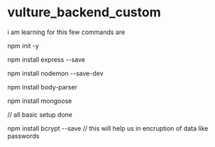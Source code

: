 # vulture_backend_custom
i am learning for this few commands are 

  npm init -y
  
  npm install express --save
  
  npm install nodemon --save-dev
  
  npm install body-parser
  
  npm install mongoose

  // all basic setup done

  npm install bcrypt --save   // this will help us in encruption of data like passwords

  
  
